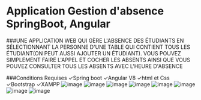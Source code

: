 # Application Gestion d'absence SpringBoot, Angular
###UNE APPLICATION WEB QUI GÈRE L'ABSENCE DES ÉTUDIANTS EN SÉLECTIONNANT LA PERSONNE D'UNE TABLE QUI CONTIENT TOUS LES ÉTUDIANT(ON PEUT AUSSI AJOUTER UN ÉTUDIANT). VOUS POUVEZ SIMPLEMENT FAIRE L'APPEL ET COCHER LES ABSENTS AINSI QUE VOUS POUVEZ CONSULTER TOUS LES ABSENTS AVEC L'HEURE D'ABSENCE

###Conditions Requises
✓Spring boot
✓Angular V8
✓html et Css
✓Bootstrap
✓XAMPP
![image](https://user-images.githubusercontent.com/63782686/116018026-a281f900-a630-11eb-8c7d-b4c57e9f8e07.png)
![image](https://user-images.githubusercontent.com/63782686/116018031-a9107080-a630-11eb-89b2-e42cb2f52864.png)
![image](https://user-images.githubusercontent.com/63782686/116018038-af9ee800-a630-11eb-841f-021d5b25a292.png)
![image](https://user-images.githubusercontent.com/63782686/116018049-b4639c00-a630-11eb-8c4c-99974d9129a2.png)
![image](https://user-images.githubusercontent.com/63782686/116018076-c1808b00-a630-11eb-9509-e46379870bc6.png)
![image](https://user-images.githubusercontent.com/63782686/116018088-c80f0280-a630-11eb-8b6b-e08eefce93f6.png)
![image](https://user-images.githubusercontent.com/63782686/116018095-ce9d7a00-a630-11eb-9759-f53e566a58ff.png)
![image](https://user-images.githubusercontent.com/63782686/116018104-d52bf180-a630-11eb-91b2-22a3d080a185.png)
